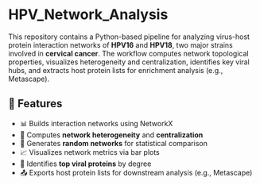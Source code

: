 # HPV_Network_Analysis

This repository contains a Python-based pipeline for analyzing virus-host protein interaction networks of **HPV16** and **HPV18**, two major strains involved in **cervical cancer**. The workflow computes network topological properties, visualizes heterogeneity and centralization, identifies key viral hubs, and extracts host protein lists for enrichment analysis (e.g., Metascape).


## 📌 Features

- 📊 Builds interaction networks using NetworkX
- 🧠 Computes **network heterogeneity** and **centralization**
- 🔁 Generates **random networks** for statistical comparison
- 📈 Visualizes network metrics via bar plots
- 🎯 Identifies **top viral proteins** by degree
- 📤 Exports host protein lists for downstream analysis (e.g., Metascape)
